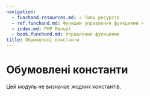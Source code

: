 ```yaml
---
navigation:
  - funchand.resources.md: « Типи ресурсів
  - ref.funchand.md: Функции управления функциями »
  - index.md: PHP Manual
  - book.funchand.md: Управление функциями
title: Обумовлені константи
---
```

# Обумовлені константи

Цей модуль не визначає жодних константів.
